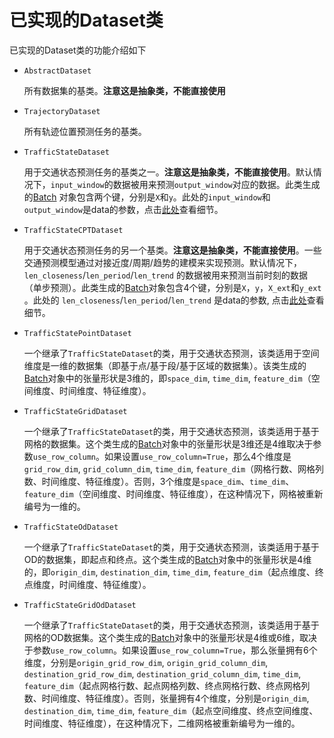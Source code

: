 # 已实现的Dataset类

已实现的Dataset类的功能介绍如下

- `AbstractDataset`

  所有数据集的基类。**注意这是抽象类，不能直接使用**

- `TrajectoryDataset`

  所有轨迹位置预测任务的基类。

- `TrafficStateDataset`

  用于交通状态预测任务的基类之一。**注意这是抽象类，不能直接使用**。默认情况下，`input_window`的数据被用来预测`output_window`对应的数据。此类生成的[Batch](../user_guide/data/batch.md) 对象包含两个键，分别是`X`和`y`。此处的`input_window`和`output_window`是data的参数，点击[此处](../user_guide/data/args_for_data.md)查看细节。

- `TrafficStateCPTDataset`

  用于交通状态预测任务的另一个基类。**注意这是抽象类，不能直接使用**。一些交通预测模型通过对接近度/周期/趋势的建模来实现预测。默认情况下，`len_closeness`/`len_period`/`len_trend` 的数据被用来预测当前时刻的数据（单步预测）。此类生成的[Batch](../user_guide/data/batch.md)对象包含4个键，分别是`X`，`y`，`X_ext`和`y_ext` 。此处的 `len_closeness`/`len_period`/`len_trend` 是data的参数, 点击[此处](../user_guide/data/args_for_data.md)查看细节。

- `TrafficStatePointDataset`

  一个继承了`TrafficStateDataset`的类，用于交通状态预测，该类适用于空间维度是一维的数据集（即基于点/基于段/基于区域的数据集）。该类生成的[Batch](../user_guide/data/batch.md)对象中的张量形状是3维的，即`space_dim`, `time_dim`, `feature_dim`（空间维度、时间维度、特征维度）。

- `TrafficStateGridDataset`

  一个继承了`TrafficStateDataset`的类，用于交通状态预测，该类适用于基于网格的数据集。这个类生成的[Batch](../user_guide/data/batch.md)对象中的张量形状是3维还是4维取决于参数`use_row_column`。如果设置`use_row_column=True`，那么4个维度是`grid_row_dim`, `grid_column_dim`, `time_dim`, `feature_dim`（网格行数、网格列数、时间维度、特征维度）。否则，3个维度是`space_dim`、`time_dim`、`feature_dim`（空间维度、时间维度、特征维度），在这种情况下，网格被重新编号为一维的。

- `TrafficStateOdDataset`

  一个继承了`TrafficStateDataset`的类，用于交通状态预测，该类适用于基于OD的数据集，即起点和终点。这个类生成的[Batch](../user_guide/data/batch.md)对象中的张量形状是4维的，即`origin_dim`, `destination_dim`, `time_dim`, `feature_dim`（起点维度、终点维度，时间维度、特征维度）。

- `TrafficStateGridOdDataset`

  一个继承了`TrafficStateDataset`的类，用于交通状态预测，该类适用于基于网格的OD数据集。这个类生成的[Batch](../user_guide/data/batch.md)对象中的张量形状是4维或6维，取决于参数`use_row_column`。如果设置`use_row_column=True`，那么张量拥有6个维度，分别是`origin_grid_row_dim`, `origin_grid_column_dim`, `destination_grid_row_dim`, `destination_grid_column_dim`, `time_dim`, `feature_dim`（起点网格行数、起点网格列数、终点网格行数、终点网格列数、时间维度、特征维度）。否则，张量拥有4个维度，分别是`origin_dim`, `destination_dim`, `time_dim`, `feature_dim`（起点空间维度、终点空间维度、时间维度、特征维度），在这种情况下，二维网格被重新编号为一维的。

